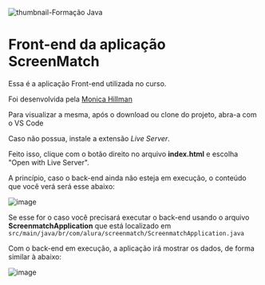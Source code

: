 ![thumbnail-Formação Java](https://github.com/jacqueline-oliveira/3356-java-web-front/assets/66698429/7bd89d79-1385-4f62-adea-d4a27e79f728)

# Front-end da aplicação ScreenMatch

Essa é a aplicação Front-end utilizada no curso.

Foi desenvolvida pela [Monica Hillman](https://cursos.alura.com.br/user/monicahillman)

Para visualizar a mesma, após o download ou clone do projeto, abra-a com o VS Code

Caso não possua, instale a extensão _Live Server_.

Feito isso, clique com o botão direito no arquivo **index.html** e escolha "Open with Live Server".

A princípio, caso o back-end ainda não esteja em execução, o conteúdo que você verá será esse abaixo:

![image](https://github.com/jacqueline-oliveira/3356-java-web-front/assets/66698429/b059bf8b-df40-4a51-8a27-9d1058305955)

Se esse for o caso você precisará executar o back-end usando o arquivo **ScreenmatchApplication** que está localizado em `src/main/java/br/com/alura/screenmatch/ScreenmatchApplication.java`

Com o back-end em execução, a aplicação irá mostrar os dados, de forma similar à abaixo:

![image](https://github.com/jacqueline-oliveira/3356-java-web-front/assets/66698429/00670340-c0fd-4035-b01a-af25aeff28a0)
